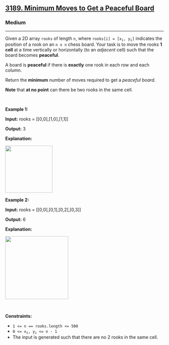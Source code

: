<h2><a href="https://leetcode.com/problems/minimum-moves-to-get-a-peaceful-board/">3189. Minimum Moves to Get a Peaceful Board</a></h2><h3>Medium</h3><hr><div><p>Given a 2D array <code>rooks</code> of length <code>n</code>, where <code>rooks[i] = [x<sub>i</sub>, y<sub>i</sub>]</code> indicates the position of a rook on an <code>n x n</code> chess board. Your task is to move the rooks <strong>1 cell </strong>at a time vertically or horizontally (to an <em>adjacent</em> cell) such that the board becomes <strong>peaceful</strong>.</p>

<p>A board is <strong>peaceful</strong> if there is <strong>exactly</strong> one rook in each row and each column.</p>

<p>Return the <strong>minimum</strong> number of moves required to get a <em>peaceful board</em>.</p>

<p><strong>Note</strong> that <strong>at no point</strong> can there be two rooks in the same cell.</p>

<p>&nbsp;</p>
<p><strong class="example">Example 1:</strong></p>

<div class="example-block">
<p><strong>Input:</strong> <span class="example-io">rooks = [[0,0],[1,0],[1,1]]</span></p>

<p><strong>Output:</strong> <span class="example-io">3</span></p>

<p><strong>Explanation:</strong></p>
<img alt="" src="https://assets.leetcode.com/uploads/2024/06/17/ex1-edited.gif" style="width: 150px; height: 150px;"></div>

<p><strong class="example">Example 2:</strong></p>

<div class="example-block">
<p><strong>Input:</strong> <span class="example-io">rooks = [[0,0],[0,1],[0,2],[0,3]]</span></p>

<p><strong>Output:</strong> <span class="example-io">6</span></p>

<p><strong>Explanation:</strong></p>
<img alt="" src="https://assets.leetcode.com/uploads/2024/06/17/ex2-edited.gif" style="width: 200px; height: 200px;"></div>

<p>&nbsp;</p>
<p><strong>Constraints:</strong></p>

<ul>
	<li><code>1 &lt;= n == rooks.length &lt;= 500</code></li>
	<li><code>0 &lt;= x<sub>i</sub>, y<sub>i</sub> &lt;= n - 1</code></li>
	<li>The input is generated such that there are no 2 rooks in the same cell.</li>
</ul>
</div>
